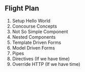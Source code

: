 ## Flight Plan

1. Setup Hello World
2. Concourse Concepts
3. Not So Simple Component
4. Nested Components
5. Template Driven Forms
6. Model Driven Forms
7. Pipes
9. Directives (If we have time)
10. Override HTTP (If we have time)
